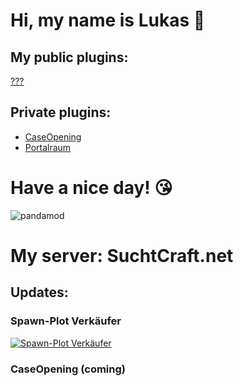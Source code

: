 # Hi, my name is Lukas 👋
## My public plugins:

[???](https://github.com/PandaMod/#v0.1-BETA)

## Private plugins:

- [CaseOpening](https://github.com/PandaMod/CaseOpening/#v0.1-BETA)
- [Portalraum](https://github.com/PandaMod/Portalraum/#v0.1-BETA)

# Have a nice day! 😘

![pandamod](http://suchtcraft.net/pandamod/logo.png)

# My server: SuchtCraft.net
## Updates:

### Spawn-Plot Verkäufer
[![Spawn-Plot Verkäufer](http://pandamod.net/github/img/Spawn-Plot-Verk%C3%A4ufer.png)](https://www.youtube.com/watch?v=FO0lOSSWRIQ "Spawn-Plot Verkäufer")

### CaseOpening (coming)
